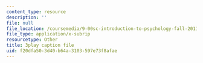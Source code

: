 ```yaml
---
content_type: resource
description: ''
file: null
file_location: /coursemedia/9-00sc-introduction-to-psychology-fall-2011/f20dfa503d40b64a3103597e73f8afae_vf1U3Nt3HQk.srt
file_type: application/x-subrip
resourcetype: Other
title: 3play caption file
uid: f20dfa50-3d40-b64a-3103-597e73f8afae
---
```

